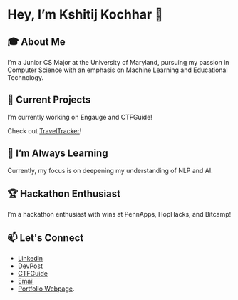 # Hey, I’m Kshitij Kochhar 👋

## 🎓 About Me
I’m a Junior CS Major at the University of Maryland, pursuing my passion in Computer Science with an emphasis on Machine Learning and Educational Technology.

## 🔭 Current Projects
I’m currently working on Engauge and CTFGuide!

Check out [TravelTracker](https://traveltracker.kshitijkochhar.com)!

## 🌱 I’m Always Learning
Currently, my focus is on deepening my understanding of NLP and AI.

## 🏆 Hackathon Enthusiast
I’m a hackathon enthusiast with wins at PennApps, HopHacks, and Bitcamp!

## 📫 Let's Connect
- [Linkedin](https://www.linkedin.com/in/kkochhar04)
- [DevPost](https://devpost.com/kkochhar2004)
- [CTFGuide](https://ctfguide.com/users/kairo)
- [Email](kkochhar@terpmail.umd.edu)
- [Portfolio Webpage](https://kshitijkochhar.com).


<!--
**k-kochhar/k-kochhar** is a ✨ _special_ ✨ repository because its `README.md` (this file) appears on your GitHub profile.

Here are some ideas to get you started:

- 🔭 I’m currently working on ...
- 🌱 I’m currently learning ...
- 👯 I’m looking to collaborate on ...
- 🤔 I’m looking for help with ...
- 💬 Ask me about ...
- 📫 How to reach me: ...
- 😄 Pronouns: ...
- ⚡ Fun fact: ...
-->

